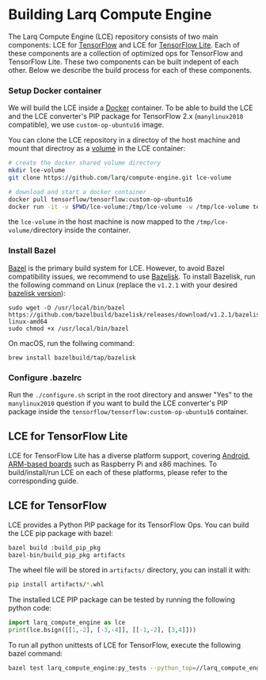 # Building Larq Compute Engine #

The Larq Compute Engine (LCE) repository consists of two main components:
LCE for [TensorFlow](#LCE-for-TensorFlow) and LCE for [TensorFlow Lite](#LCE-for-TensorFlow-Lite).
Each of these components are a collection of optimized ops for TensorFlow and
TensorFlow Lite.
These two components can be built indepent of each other. Below we describe
the build process for each of these components.

### Setup Docker container ###
We will build the LCE inside a [Docker](https://www.docker.com/) container.
To be able to build the LCE and the LCE converter's PIP package
for TensorFlow 2.x  (`manylinux2010` compatible), we use `custom-op-ubuntu16`
image.

You can clone the LCE repository in a directoy of the
host machine and mount that directroy as a
[volume]((https://docs.docker.com/storage/volumes/)) in the LCE container:
``` bash
# create the docker shared volume directory
mkdir lce-volume
git clone https://github.com/larq/compute-engine.git lce-volume

# download and start a docker container
docker pull tensorflow/tensorflow:custom-op-ubuntu16
docker run -it -v $PWD/lce-volume:/tmp/lce-volume -w /tmp/lce-volume tensorflow/tensorflow:custom-op-ubuntu16 /bin/bash
```
the `lce-volume` in the host machine is now mapped to the `/tmp/lce-volume/`directory
inside the container.

### Install Bazel ###

[Bazel](https://bazel.build/) is the primary build system for LCE.
However, to avoid Bazel compatibility issues,
we recommend to use [Bazelisk](https://github.com/bazelbuild/bazelisk).
To install Bazelisk, run the following command on Linux
(replace the ```v1.2.1``` with your desired
[bazelisk version](https://github.com/bazelbuild/bazelisk/releases)):

```shell
sudo wget -O /usr/local/bin/bazel https://github.com/bazelbuild/bazelisk/releases/download/v1.2.1/bazelisk-linux-amd64
sudo chmod +x /usr/local/bin/bazel
```

On macOS, run the follwing command:
```
brew install bazelbuild/tap/bazelisk
```

### Configure .bazelrc ###
Run the ```./configure.sh``` script in the root directory and answer
"Yes" to the ```manylinux2010``` question if you want to build the
LCE converter's PIP package inside the `tensorflow/tensorflow:custom-op-ubuntu16` container.

## LCE for TensorFlow Lite ##
LCE for TensorFlow Lite has a diverse platform support, covering
[Android](./quickstart_android.md), [ARM-based boards](./build_arm.md)
such as Raspberry Pi and x86 machines. To build/install/run LCE on
each of these platforms, please refer to the corresponding guide.

## LCE for TensorFlow ##

LCE provides a Python PIP package for its TensorFlow Ops.
You can build the LCE pip package with bazel:
``` bash
bazel build :build_pip_pkg
bazel-bin/build_pip_pkg artifacts
```

The wheel file will be stored in `artifacts/` directory, you can install
it with:
``` bash
pip install artifacts/*.whl
```

The installed LCE PIP package can be tested by running the following
python code:
```python
import larq_compute_engine as lce
print(lce.bsign([[1,-2], [-3,-4]], [[-1,-2], [3,4]]))
```

To run all python unittests of LCE for TensorFlow, execute the following
bazel command:
``` bash
bazel test larq_compute_engine:py_tests --python_top=//larq_compute_engine:pyruntime
```
